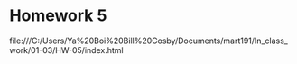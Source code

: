 # Homework 5

file:///C:/Users/Ya%20Boi%20Bill%20Cosby/Documents/mart191/In_class_work/01-03/HW-05/index.html

